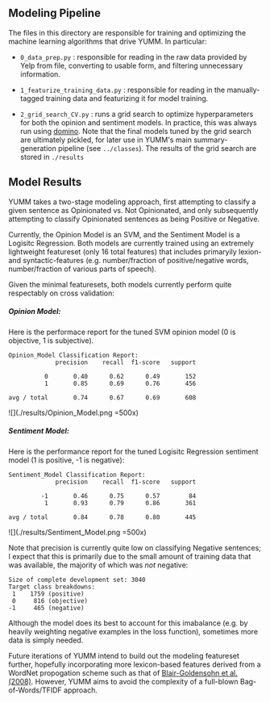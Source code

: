 ## Modeling Pipeline

The files in this directory are responsible for training and optimizing the machine learning algorithms that drive YUMM. In particular: 

* `0_data_prep.py` : responsible for reading in the raw data provided by Yelp from file, converting to usable form, and filtering unnecessary information.

* `1_featurize_training_data.py` : responsible for reading in the manually-tagged training data and featurizing it for model training. 

* `2_grid_search_CV.py` : runs a grid search to optimize hyperparameters for both the opinion and sentiment models. In practice, this was always run using [domino](http://www.dominoup.com/). Note that the final models tuned by the grid search are ultimately pickled, for later use in YUMM's main summary-generation pipeline (see `../classes`). The results of the grid search are stored in `./results`

## Model Results

YUMM takes a two-stage modeling approach, first attempting to classify a given sentence as Opinionated vs. Not Opinionated, and only subsequently attempting to classify Opinionated sentences as being Positive or Negative. 

Currently, the Opinion Model is an SVM, and the Sentiment Model is a Logisitc Regression. Both models are currently trained using an extremely lightweight featureset (only 16 total features) that includes primaryily lexion- and syntactic-features (e.g. number/fraction of positive/negative words, number/fraction of various parts of speech). 

Given the minimal featuresets, both models currently perform quite respectably on cross validation:

##### Opinion Model:

Here is the performace report for the tuned SVM opinion model (0 is objective, 1 is subjective).

```
Opinion_Model Classification Report:
             precision    recall  f1-score   support

          0       0.40      0.62      0.49       152
          1       0.85      0.69      0.76       456

avg / total       0.74      0.67      0.69       608
```

![](./results/Opinion_Model.png =500x)

##### Sentiment Model: 

Here is the performance report for the tuned Logisitc Regression sentiment model (1 is positive, -1 is negative): 

```
Sentiment_Model Classification Report:
             precision    recall  f1-score   support

         -1       0.46      0.75      0.57        84
          1       0.93      0.79      0.86       361

avg / total       0.84      0.78      0.80       445
```

![](./results/Sentiment_Model.png =500x)

Note that precision is currently quite low on classifying Negative sentences; I expect that this is primarily due to the small amount of training data that was available, the majority of which was *not* negative: 

```
Size of complete development set: 3040
Target class breakdowns:
 1    1759 (positive)
 0     816 (objective)
-1     465 (negative)
```

Although the model does its best to account for this imabalance (e.g. by heavily weighting negative examples in the loss function), sometimes more data is simply needed. 
 
Future iterations of YUMM intend to build out the modeling featureset further, hopefully incorporating more lexicon-based features derived from a WordNet propogation scheme such as that of [Blair-Goldensohn et al. (2008)](http://www.ryanmcd.com/papers/local_service_summ.pdf). However, YUMM aims to avoid the complexity of a full-blown Bag-of-Words/TFIDF approach.  








